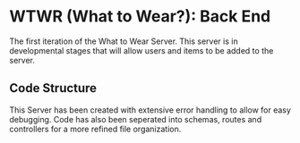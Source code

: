 # WTWR (What to Wear?): Back End

The first iteration of the What to Wear Server. This server is in developmental stages that will allow users and items to be added to the server.

## Code Structure

This Server has been created with extensive error handling to allow for easy debugging. Code has also been seperated into schemas, routes and controllers for a more refined file organization.

<!-- ### Testing
Before committing your code, make sure you edit the file `sprint.txt` in the root folder. The file `sprint.txt` should contain the number of the sprint you're currently working on. For ex. 12 -->
